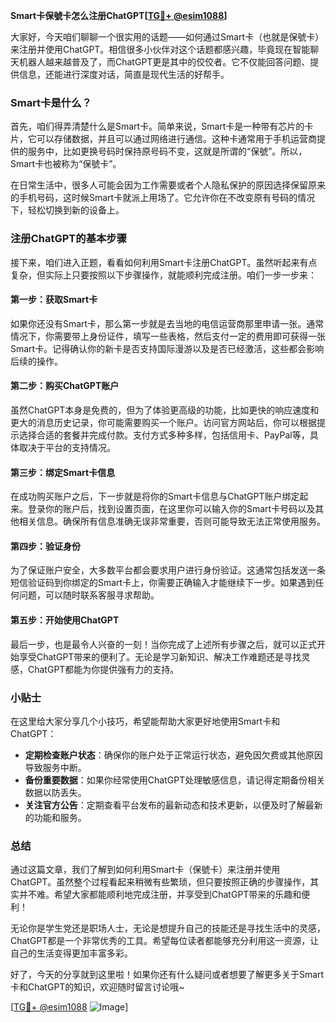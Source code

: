 **Smart卡保號卡怎么注册ChatGPT[[TG💪+ @esim1088](https://t.me/s/esim1088)]**

大家好，今天咱们聊聊一个很实用的话题——如何通过Smart卡（也就是保號卡）来注册并使用ChatGPT。相信很多小伙伴对这个话题都感兴趣，毕竟现在智能聊天机器人越来越普及了，而ChatGPT更是其中的佼佼者。它不仅能回答问题、提供信息，还能进行深度对话，简直是现代生活的好帮手。

### Smart卡是什么？

首先，咱们得弄清楚什么是Smart卡。简单来说，Smart卡是一种带有芯片的卡片，它可以存储数据，并且可以通过网络进行通信。这种卡通常用于手机运营商提供的服务中，比如更换号码时保持原号码不变，这就是所谓的“保號”。所以，Smart卡也被称为“保號卡”。

在日常生活中，很多人可能会因为工作需要或者个人隐私保护的原因选择保留原来的手机号码，这时候Smart卡就派上用场了。它允许你在不改变原有号码的情况下，轻松切换到新的设备上。

### 注册ChatGPT的基本步骤

接下来，咱们进入正题，看看如何利用Smart卡注册ChatGPT。虽然听起来有点复杂，但实际上只要按照以下步骤操作，就能顺利完成注册。咱们一步一步来：

#### 第一步：获取Smart卡

如果你还没有Smart卡，那么第一步就是去当地的电信运营商那里申请一张。通常情况下，你需要带上身份证件，填写一些表格，然后支付一定的费用即可获得一张Smart卡。记得确认你的新卡是否支持国际漫游以及是否已经激活，这些都会影响后续的操作。

#### 第二步：购买ChatGPT账户

虽然ChatGPT本身是免费的，但为了体验更高级的功能，比如更快的响应速度和更大的消息历史记录，你可能需要购买一个账户。访问官方网站后，你可以根据提示选择合适的套餐并完成付款。支付方式多种多样，包括信用卡、PayPal等，具体取决于平台的支持情况。

#### 第三步：绑定Smart卡信息

在成功购买账户之后，下一步就是将你的Smart卡信息与ChatGPT账户绑定起来。登录你的账户后，找到设置页面，在这里你可以输入你的Smart卡号码以及其他相关信息。确保所有信息准确无误非常重要，否则可能导致无法正常使用服务。

#### 第四步：验证身份

为了保证账户安全，大多数平台都会要求用户进行身份验证。这通常包括发送一条短信验证码到你绑定的Smart卡上，你需要正确输入才能继续下一步。如果遇到任何问题，可以随时联系客服寻求帮助。

#### 第五步：开始使用ChatGPT

最后一步，也是最令人兴奋的一刻！当你完成了上述所有步骤之后，就可以正式开始享受ChatGPT带来的便利了。无论是学习新知识、解决工作难题还是寻找灵感，ChatGPT都能为你提供强有力的支持。

### 小贴士

在这里给大家分享几个小技巧，希望能帮助大家更好地使用Smart卡和ChatGPT：

- **定期检查账户状态**：确保你的账户处于正常运行状态，避免因欠费或其他原因导致服务中断。
- **备份重要数据**：如果你经常使用ChatGPT处理敏感信息，请记得定期备份相关数据以防丢失。
- **关注官方公告**：定期查看平台发布的最新动态和技术更新，以便及时了解最新的功能和服务。

### 总结

通过这篇文章，我们了解到如何利用Smart卡（保號卡）来注册并使用ChatGPT。虽然整个过程看起来稍微有些繁琐，但只要按照正确的步骤操作，其实并不难。希望大家都能顺利地完成注册，并享受到ChatGPT带来的乐趣和便利！

无论你是学生党还是职场人士，无论是想提升自己的技能还是寻找生活中的灵感，ChatGPT都是一个非常优秀的工具。希望每位读者都能够充分利用这一资源，让自己的生活变得更加丰富多彩。

好了，今天的分享就到这里啦！如果你还有什么疑问或者想要了解更多关于Smart卡和ChatGPT的知识，欢迎随时留言讨论哦~ 

[[TG💪+ @esim1088](https://t.me/s/esim1088) ![Image](https://i.postimg.cc/4NQfJmqS/Snipaste-2025-05-13-00-14-12.png)]